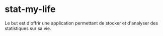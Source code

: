 # stat-my-life
Le but est d'offrir une application permettant de stocker et d'analyser des statistiques sur sa vie.
